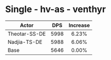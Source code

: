 # Single - hv-as - venthyr
| Actor | DPS | Increase |
|---|:---:|:---:|
|Theotar-SS-DE|5998|6.23%|
|Nadjia-TS-DE|5988|6.06%|
|Base|5646|0.00%|
